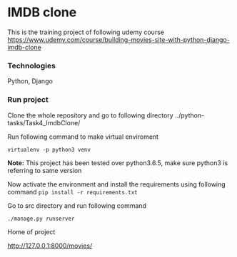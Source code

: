 # IMDB clone

This is the training project of following udemy course
https://www.udemy.com/course/building-movies-site-with-python-django-imdb-clone

### Technologies
Python, Django

### Run project

Clone the whole repository and go to following directory
../python-tasks/Task4_ImdbClone/

Run following command to make virtual enviroment

`virtualenv -p python3 venv`

**Note:** This project has been tested over python3.6.5, make sure python3 is referring to same version

Now activate the environment and install the requirements using following command
`pip install -r requirements.txt`

Go to src directory and run following command

`./manage.py runserver` 

Home of project

http://127.0.0.1:8000/movies/
